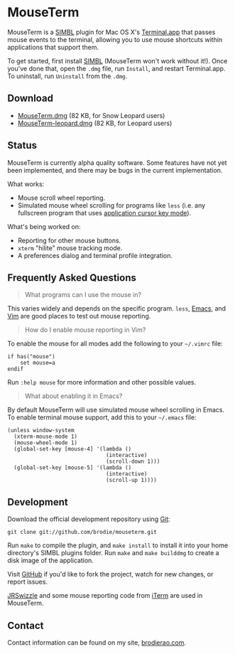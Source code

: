 MouseTerm
=========

MouseTerm is a [SIMBL][1] plugin for Mac OS X's [Terminal.app][2] that passes
mouse events to the terminal, allowing you to use mouse shortcuts within
applications that support them.

To get started, first install [SIMBL][1] (MouseTerm won't work without it!).
Once you've done that, open the `.dmg` file, run `Install`, and restart
Terminal.app. To uninstall, run `Uninstall` from the `.dmg`.

[1]: http://www.culater.net/software/SIMBL/SIMBL.php
[2]: http://www.apple.com/macosx/technology/unix.html


Download
--------

* [MouseTerm.dmg][3] (82 KB, for Snow Leopard users)
* [MouseTerm-leopard.dmg][4] (82 KB, for Leopard users)

[3]: http://bitheap.org/mouseterm/MouseTerm.dmg
[4]: http://bitheap.org/mouseterm/MouseTerm-leopard.dmg


Status
------

MouseTerm is currently alpha quality software. Some features have not yet
been implemented, and there may be bugs in the current implementation.

What works:

* Mouse scroll wheel reporting.
* Simulated mouse wheel scrolling for programs like `less` (i.e. any
  fullscreen program that uses [application cursor key mode][5]).

What's being worked on:

* Reporting for other mouse buttons.
* `xterm` "hilite" mouse tracking mode.
* A preferences dialog and terminal profile integration.

[5]: http://the.earth.li/~sgtatham/putty/0.60/htmldoc/Chapter4.html#config-appcursor


Frequently Asked Questions
--------------------------

> What programs can I use the mouse in?

This varies widely and depends on the specific program. `less`, [Emacs][6],
and [Vim][7] are good places to test out mouse reporting.

> How do I enable mouse reporting in Vim?

To enable the mouse for all modes add the following to your `~/.vimrc` file:

    if has("mouse")
        set mouse=a
    endif

Run `:help mouse` for more information and other possible values.

> What about enabling it in Emacs?

By default MouseTerm will use simulated mouse wheel scrolling in Emacs. To
enable terminal mouse support, add this to your `~/.emacs` file:

    (unless window-system
      (xterm-mouse-mode 1)
      (mouse-wheel-mode 1)
      (global-set-key [mouse-4] '(lambda ()
                                   (interactive)
                                   (scroll-down 1)))
      (global-set-key [mouse-5] '(lambda ()
                                   (interactive)
                                   (scroll-up 1))))

[6]: http://www.gnu.org/software/emacs/
[7]: http://www.vim.org/


Development
-----------

Download the official development repository using [Git][8]:

    git clone git://github.com/brodie/mouseterm.git

Run `make` to compile the plugin, and `make install` to install it into
your home directory's SIMBL plugins folder. Run `make` and `make builddmg`
to create a disk image of the application.

Visit [GitHub][9] if you'd like to fork the project, watch for new changes,
or report issues.

[JRSwizzle][10] and some mouse reporting code from [iTerm][11] are used in
MouseTerm.

[8]: http://git-scm.org/
[9]: http://github.com/brodie/mouseterm
[10]: http://rentzsch.com/trac/wiki/JRSwizzle
[11]: http://iterm.sourceforge.net/


Contact
-------

Contact information can be found on my site, [brodierao.com][12].

[12]: http://brodierao.com/
